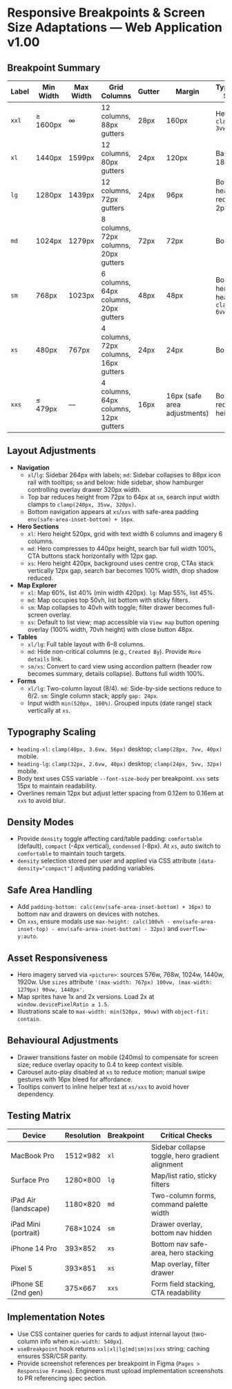 # Responsive Breakpoints & Screen Size Adaptations — Web Application v1.00

## Breakpoint Summary
| Label | Min Width | Max Width | Grid Columns | Gutter | Margin | Typography Scaling |
| --- | --- | --- | --- | --- | --- | --- |
| `xxl` | ≥ 1600px | ∞ | 12 columns, 88px gutters | 28px | 160px | Headings `clamp(40px, 3vw, 52px)` |
| `xl` | 1440px | 1599px | 12 columns, 80px gutters | 24px | 120px | Base size 18px body |
| `lg` | 1280px | 1439px | 12 columns, 72px gutters | 24px | 96px | Body 17px, headings reduce by 2px |
| `md` | 1024px | 1279px | 8 columns, 72px columns, 20px gutters | 72px | 72px | Body 16px |
| `sm` | 768px | 1023px | 6 columns, 64px columns, 20px gutters | 48px | 48px | Body 16px, hero headings `clamp(28px, 6vw, 36px)` |
| `xs` | 480px | 767px | 4 columns, 72px columns, 16px gutters | 24px | 24px | Body 15px |
| `xxs` | ≤ 479px | — | 4 columns, 64px columns, 12px gutters | 16px | 16px (safe area adjustments) | Body 15px, reduce line height |

## Layout Adjustments
- **Navigation**
  - `xl`/`lg`: Sidebar 264px with labels; `md`: Sidebar collapses to 88px icon rail with tooltips; `sm` and below: hide sidebar, show hamburger controlling overlay drawer 320px width.
  - Top bar reduces height from 72px to 64px at `sm`, search input width clamps to `clamp(240px, 35vw, 320px)`.
  - Bottom navigation appears at `xs`/`xxs` with safe-area padding `env(safe-area-inset-bottom) + 16px`.
- **Hero Sections**
  - `xl`: Hero height 520px, grid with text width 6 columns and imagery 6 columns.
  - `md`: Hero compresses to 440px height, search bar full width 100%, CTA buttons stack horizontally with 12px gap.
  - `xs`: Hero height 420px, background uses centre crop, CTAs stack vertically 12px gap, search bar becomes 100% width, drop shadow reduced.
- **Map Explorer**
  - `xl`: Map 60%, list 40% (min width 420px). `lg`: Map 55%, list 45%.
  - `md`: Map occupies top 50vh, list bottom with sticky filters.
  - `sm`: Map collapses to 40vh with toggle; filter drawer becomes full-screen overlay.
  - `xs`: Default to list view; map accessible via `View map` button opening overlay (100% width, 70vh height) with close button 48px.
- **Tables**
  - `xl/lg`: Full table layout with 6–8 columns.
  - `md`: Hide non-critical columns (e.g., `Created By`). Provide `More details` link.
  - `sm/xs`: Convert to card view using accordion pattern (header row becomes summary, details collapse). Buttons full width 100%.
- **Forms**
  - `xl/lg`: Two-column layout (8/4). `md`: Side-by-side sections reduce to 6/2. `sm`: Single column stack; apply `gap: 24px`.
  - Input width `min(520px, 100%)`. Grouped inputs (date range) stack vertically at `xs`.

## Typography Scaling
- `heading-xl`: `clamp(40px, 3.6vw, 56px)` desktop; `clamp(28px, 7vw, 40px)` mobile.
- `heading-lg`: `clamp(32px, 2.6vw, 40px)` desktop; `clamp(24px, 5vw, 32px)` mobile.
- Body text uses CSS variable `--font-size-body` per breakpoint. `xxs` sets 15px to maintain readability.
- Overlines remain 12px but adjust letter spacing from 0.12em to 0.16em at `xxs` to avoid blur.

## Density Modes
- Provide `density` toggle affecting card/table padding: `comfortable` (default), `compact` (-4px vertical), `condensed` (-8px). At `xs`, auto switch to `comfortable` to maintain touch targets.
- `density` selection stored per user and applied via CSS attribute `[data-density="compact"]` adjusting padding variables.

## Safe Area Handling
- Add `padding-bottom: calc(env(safe-area-inset-bottom) + 16px)` to bottom nav and drawers on devices with notches.
- On `xxs`, ensure modals use `max-height: calc(100vh - env(safe-area-inset-top) - env(safe-area-inset-bottom) - 32px)` and `overflow-y:auto`.

## Asset Responsiveness
- Hero imagery served via `<picture>`: sources 576w, 768w, 1024w, 1440w, 1920w. Use `sizes` attribute `'(max-width: 767px) 100vw, (max-width: 1279px) 90vw, 1440px'`.
- Map sprites have 1x and 2x versions. Load 2x at `window.devicePixelRatio ≥ 1.5`.
- Illustrations scale to `max-width: min(520px, 90vw)` with `object-fit: contain`.

## Behavioural Adjustments
- Drawer transitions faster on mobile (240ms) to compensate for screen size; reduce overlay opacity to 0.4 to keep context visible.
- Carousel auto-play disabled at `xs` to reduce motion; manual swipe gestures with 16px bleed for affordance.
- Tooltips convert to inline helper text at `xs/xxs` to avoid hover dependency.

## Testing Matrix
| Device | Resolution | Breakpoint | Critical Checks |
| --- | --- | --- | --- |
| MacBook Pro | 1512×982 | `xl` | Sidebar collapse toggle, hero gradient alignment |
| Surface Pro | 1280×800 | `lg` | Map/list ratio, sticky filters |
| iPad Air (landscape) | 1180×820 | `md` | Two-column forms, command palette width |
| iPad Mini (portrait) | 768×1024 | `sm` | Drawer overlay, bottom nav hidden |
| iPhone 14 Pro | 393×852 | `xs` | Bottom nav safe-area, hero stacking |
| Pixel 5 | 393×851 | `xs` | Map overlay, filter drawer |
| iPhone SE (2nd gen) | 375×667 | `xxs` | Form field stacking, CTA readability |

## Implementation Notes
- Use CSS container queries for cards to adjust internal layout (two-column info when `min-width: 540px`).
- `useBreakpoint` hook returns `xxl|xl|lg|md|sm|xs|xxs` string; caching ensures SSR/CSR parity.
- Provide screenshot references per breakpoint in Figma (`Pages > Responsive Frames`). Engineers must upload implementation screenshots to PR referencing spec section.
